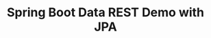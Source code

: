 ---
title: Spring Boot Data REST Demo with JPA
description: >
    Build a basic Spring Boot application that uses JPA to access a database
summary:
- Build a basic Spring Boot application that uses JPA to access a database
topics:
- spring
- messaging-and-integration
tags:
- spring
- rest
- jpa
patterns:
- api
repo: https://github.com/Pivotal-Field-Engineering/spring-boot-data-rest-demo
---